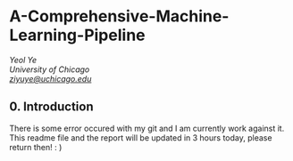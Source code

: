 # A-Comprehensive-Machine-Learning-Pipeline
*Yeol Ye*  
*University of Chicago*  
*ziyuye@uchicago.edu*  



## 0. Introduction
There is some error occured with my git and I am currently work against it. This readme file and the report will be updated in 3 hours today, please return then! : )